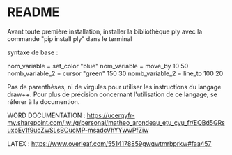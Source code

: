 # README

Avant toute première installation, installer la bibliothèque ply avec la commande "pip install ply" dans le terminal

syntaxe de base :

nom_variable = set_color "blue"
nom_variable = move_by 10 50
nomb_variable_2 = cursor "green" 150 30
nomb_variable_2 = line_to 100 20

Pas de parenthèses, ni de virgules pour utiliser les instructions du langage draw++.
Pour plus de précision concernant l'utilisation de ce langage, se réferer à la documention.




WORD DOCUMENTATION : https://ucergyfr-my.sharepoint.com/:w:/g/personal/matheo_arondeau_etu_cyu_fr/EQBd5GRsuxpEv1f9ucZwSLsBOucMP-msadcVhYYwwPfZiw

LATEX : https://www.overleaf.com/5514178859gwqwtmrbprkw#faa457


